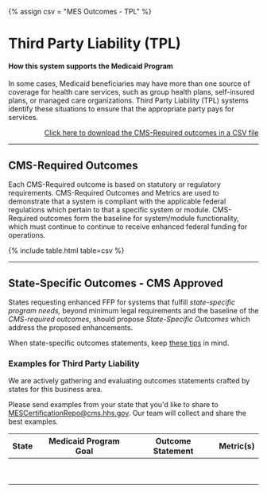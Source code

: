 {% assign csv = "MES Outcomes - TPL" %}

# Third Party Liability (TPL)

#### How this system supports the Medicaid Program

In some cases, Medicaid beneficiaries may have more than one source of coverage
for health care services, such as group health plans, self-insured plans, or
managed care organizations. Third Party Liability (TPL) systems identify these
situations to ensure that the appropriate party pays for services.

<div align="right">
  <a href="https://github.com/CMSgov/CMCS-DSG-DSS-Certification/raw/main/_data/{{ csv }}.csv" target="_blank">Click here to download the CMS-Required outcomes in a CSV file</a>  
</div>

---

## CMS-Required Outcomes

Each CMS-Required outcome is based on statutory or regulatory requirements.
CMS-Required Outcomes and Metrics are used to demonstrate that a system is
compliant with the applicable federal regulations which pertain to that a
specific system or module. CMS-Required outcomes form the baseline for
system/module functionality, which must continue to continue to receive enhanced
federal funding for operations.

{% include table.html table=csv %}

---

## State-Specific Outcomes - CMS Approved

States requesting enhanced FFP for systems that fulfill _state-specific program
needs,_ beyond minimum legal requirements and the baseline of the _CMS-required
outcomes_, should propose _State-Specific Outcomes_ which address the proposed
enhancements.

When state-specific outcomes statements, keep
[these tips](https://cmsgov.github.io/CMCS-DSG-DSS-Certification/writing-outcome-statements)
in mind.

### Examples for Third Party Liability

We are actively gathering and evaluating outcomes statements crafted by states
for this business area.

Please send examples from your state that you'd like to share to
<MESCertificationRepo@cms.hhs.gov>. Our team will collect and share the best
examples.

| **State** | Medicaid Program Goal | Outcome Statement | **Metric(s)** |
| --------- | --------------------- | ----------------- | ------------- |
| &nbsp;    | &nbsp;                | &nbsp;            | &nbsp;        |
| &nbsp;    | &nbsp;                | &nbsp;            | &nbsp;        |
